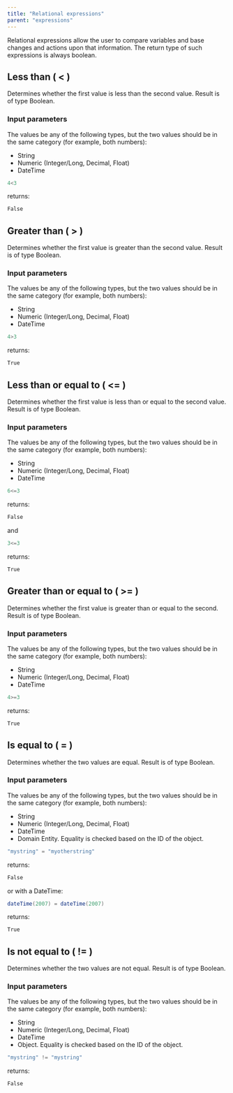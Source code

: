 ```yaml
---
title: "Relational expressions"
parent: "expressions"
---
```


Relational expressions allow the user to compare variables and base changes and actions upon that information. The return type of such expressions is always boolean.

## Less than ( < )

Determines whether the first value is less than the second value. Result is of type Boolean.

### Input parameters

The values be any of the following types, but the two values should be in the same category (for example, both numbers):

*   String
*   Numeric (Integer/Long, Decimal, Float)
*   DateTime

```java
4<3
```

returns:

```java
False
```
## Greater than ( > )

Determines whether the first value is greater than the second value. Result is of type Boolean.

### Input parameters

The values be any of the following types, but the two values should be in the same category (for example, both numbers):

*   String
*   Numeric (Integer/Long, Decimal, Float)
*   DateTime

```java
4>3
```

returns:

```java
True
```
## Less than or equal to ( <= )

Determines whether the first value is less than or equal to the second value. Result is of type Boolean.

### Input parameters

The values be any of the following types, but the two values should be in the same category (for example, both numbers):

*   String
*   Numeric (Integer/Long, Decimal, Float)
*   DateTime

```java
6<=3
```

returns:

```java
False
```

and

```java
3<=3
```

returns:

```java
True
```

## Greater than or equal to ( >= )

Determines whether the first value is greater than or equal to the second. Result is of type Boolean.

### Input parameters

The values be any of the following types, but the two values should be in the same category (for example, both numbers):

*   String
*   Numeric (Integer/Long, Decimal, Float)
*   DateTime

```java
4>=3
```

returns:

```java
True
```

## Is equal to ( = )

Determines whether the two values are equal. Result is of type Boolean.

### Input parameters

The values be any of the following types, but the two values should be in the same category (for example, both numbers):

*   String
*   Numeric (Integer/Long, Decimal, Float)
*   DateTime
*   Domain Entity. Equality is checked based on the ID of the object.

```java
"mystring" = "myotherstring"
```

returns:

```java
False
```

or with a DateTime:

```java
dateTime(2007) = dateTime(2007)
```

returns:

```java
True
```

## Is not equal to ( != )

Determines whether the two values are not equal. Result is of type Boolean.

### Input parameters

The values be any of the following types, but the two values should be in the same category (for example, both numbers):

*   String
*   Numeric (Integer/Long, Decimal, Float)
*   DateTime
*   Object. Equality is checked based on the ID of the object.

```java
"mystring" != "mystring"
```

returns:

```java
False
```
